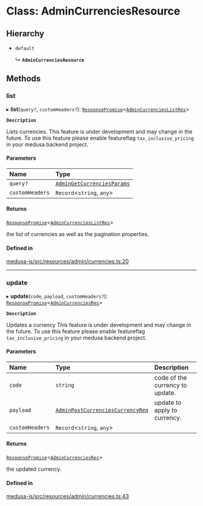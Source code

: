 # Class: AdminCurrenciesResource

## Hierarchy

- `default`

  ↳ **`AdminCurrenciesResource`**

## Methods

### list

▸ **list**(`query?`, `customHeaders?`): [`ResponsePromise`](../modules/internal.md#responsepromise)<[`AdminCurrenciesListRes`](../modules/internal-4.md#admincurrencieslistres)\>

**`Description`**

Lists currencies.
 This feature is under development and may change in the future.
To use this feature please enable featureflag `tax_inclusive_pricing` in your medusa backend project.

#### Parameters

| Name | Type |
| :------ | :------ |
| `query?` | [`AdminGetCurrenciesParams`](internal-4.AdminGetCurrenciesParams.md) |
| `customHeaders` | `Record`<`string`, `any`\> |

#### Returns

[`ResponsePromise`](../modules/internal.md#responsepromise)<[`AdminCurrenciesListRes`](../modules/internal-4.md#admincurrencieslistres)\>

the list of currencies as well as the pagination properties.

#### Defined in

[medusa-js/src/resources/admin/currencies.ts:20](https://github.com/hieunguyenzzz/medusa/blob/0b0d50b4/packages/medusa-js/src/resources/admin/currencies.ts#L20)

___

### update

▸ **update**(`code`, `payload`, `customHeaders?`): [`ResponsePromise`](../modules/internal.md#responsepromise)<[`AdminCurrenciesRes`](../modules/internal-4.md#admincurrenciesres)\>

**`Description`**

Updates a currency
 This feature is under development and may change in the future.
To use this feature please enable featureflag `tax_inclusive_pricing` in your medusa backend project.

#### Parameters

| Name | Type | Description |
| :------ | :------ | :------ |
| `code` | `string` | code of the currency to update. |
| `payload` | [`AdminPostCurrenciesCurrencyReq`](internal-4.AdminPostCurrenciesCurrencyReq.md) | update to apply to currency. |
| `customHeaders` | `Record`<`string`, `any`\> |  |

#### Returns

[`ResponsePromise`](../modules/internal.md#responsepromise)<[`AdminCurrenciesRes`](../modules/internal-4.md#admincurrenciesres)\>

the updated currency.

#### Defined in

[medusa-js/src/resources/admin/currencies.ts:43](https://github.com/hieunguyenzzz/medusa/blob/0b0d50b4/packages/medusa-js/src/resources/admin/currencies.ts#L43)
